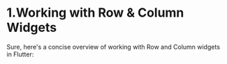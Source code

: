 # 1.Working with Row & Column Widgets

Sure, here's a concise overview of working with Row and Column widgets in Flutter: